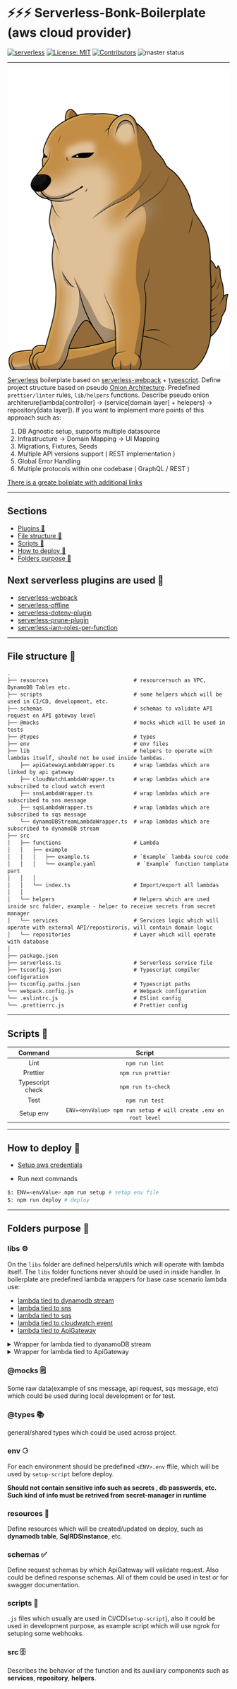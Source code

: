 # ⚡️⚡️⚡️ Serverless-Bonk-Boilerplate (aws cloud provider)


[![serverless](http://public.serverless.com/badges/v3.svg)](http://www.serverless.com) [![License: MIT](https://img.shields.io/badge/License-MIT-yellow.svg)](https://opensource.org/licenses/MIT) [![Contributors][ico-contributors]][link-contributors] ![master status](https://github.com/collierrgbsitisfise/serverless-bonk-template/actions/workflows/main.yaml/badge.svg?branch=master)

_ _ _

<div style="text-align:center">
  <img src="https://github.com/collierrgbsitisfise/serverless-bonk-template/blob/master/docs/bonk-logo.png" align="center"/>
</div>



[Serverless](https://www.serverless.com/) boilerplate based on [serverless-webpack](https://github.com/serverless-heaven/serverless-webpack) + [typescript](https://www.typescriptlang.org/). Define project structure based on pseudo [Onion Architecture](https://jeffreypalermo.com/2008/07/the-onion-architecture-part-1/). Predefined `prettier/linter` rules, `lib/helpers` functions.
Describe pseudo onion architerure(lambda[controller] -> (service[domain layer] + helepers) -> repository[data layer]). If you want to implement more points of this approach such as:

1. DB Agnostic setup, supports multiple datasource
2. Infrastructure -> Domain Mapping -> UI Mapping
3. Migrations, Fixtures, Seeds
4. Multiple API versions support ( REST implementation )
5. Global Error Handling
6. Multiple protocols within one codebase ( GraphQL / REST )

[There is a greate boliplate with additional links](https://github.com/Melzar/onion-architecture-boilerplate)

_ _ _

<h2 id="plugins">Sections</h2>

<ul>
    <li><a href="#plugins">Plugins 🔌</a></li>
    <li><a href="#file-structure">File structure 📁</a></li>
    <li><a href="#scripts">Scripts 📜</a></li>
    <li><a href="#deploy">How to deploy 🚀</a></li>
    <li><a href="#folders">Folders purpose 📂</a></li>
    
</ul>

<h2 id="plugins">Next serverless plugins are used 🔌</h2>

  - [serverless-webpack](https://github.com/serverless-heaven/serverless-webpack)
  - [serverless-offline](https://github.com/dherault/serverless-offline)
  - [serverless-dotenv-plugin](https://github.com/neverendingqs/serverless-dotenv-plugin)
  - [serverless-prune-plugin](https://github.com/claygregory/serverless-prune-plugin)
  - [serverless-iam-roles-per-function](https://github.com/functionalone/serverless-iam-roles-per-function)

___
<h2 id="file-structure">File structure 📁</h2>

```dotnetcli
.
├── resources                           # resourcersuch as VPC, DynamoDB Tables etc.
├── scripts                             # some helpers which will be used in CI/CD, development, etc.
├── schemas                             # schemas to validate API request on API gateway level
├── @mocks                              # mocks which will be used in tests
├── @types                              # types
├── env                                 # env files
├── lib                                 # helpers to operate with lambdas itself, should not be used inside lambdas.
    ├── apiGatewayLambdaWrapper.ts      # wrap lambdas which are linked by api gateway
    ├── cloudWatchLambdaWrapper.ts      # wrap lambdas which are subscribed to cloud watch event
    ├── snsLambdaWrapper.ts             # wrap lambdas which are subscribed to sns message
    ├── sqsLambdaWrapper.ts             # wrap lambdas which are subscribed to sqs message
    └── dynamoDBStreamLambdaWrapper.ts  # wrap lambdas which are subscribed to dynamoDB stream
├── src
│   ├── functions                       # Lambda
│   │   ├── example
│   │   │   ├── example.ts              # `Example` lambda source code
│   │   │   └── example.yaml             # `Example` function template part 
│   │   │
│   │   └── index.ts                    # Import/export all lambdas
│   │
│   └── helpers                         # Helpers which are used inside src folder, example - helper to receive secrets from secret manager
│   └── services                        # Services logic which will operate with external API/repostiroris, will contain domain logic
│   └── repositories                    # Layer which will operate with database
│
├── package.json
├── serverless.ts                       # Serverless service file
├── tsconfig.json                       # Typescript compiler configuration
├── tsconfig.paths.json                 # Typescript paths
└── webpack.config.js                   # Webpack configuration
└── .eslintrc.js                        # ESlint config
└── .prettierrc.js                      # Prettier config
```

___

<h2 id="scripts">Scripts 📜</h2>


|     Command      |                             Script                              |
| :--------------: | :-------------------------------------------------------------: |
| Lint             | `npm run lint`                                                  |
| Prettier         | `npm run prettier`                                              |
| Typescript check | `npm run ts-check`                                              |
| Test             | `npm run test`                                                  |
| Setup env        | `ENV=<envValue> npm run setup # will create .env on root level` |

___

<h2 id="deploy">How to deploy 🚀</h2>

- [Setup aws credentials](https://www.serverless.com/framework/docs/providers/aws/guide/credentials/)

- Run next commands
```bash
$: ENV=<envValue> npm run setup # setup env file
$: npm run deploy # deploy
```

___

<h2 id="folders">Folders purpose 📂</h2>

<h3 id="folders-libs">libs ⚙️</h3>

On the `libs` folder are defined helpers/utils which will operate with lambda itself. The `libs` folder functions never should be used in inside handler. In boilerplate are predefined lambda wrappers for base case scenario lambda use: 
- [lambda tied to dynamodb stream](https://docs.aws.amazon.com/lambda/latest/dg/with-ddb.html)
- [lambda tied to sns](https://docs.aws.amazon.com/lambda/latest/dg/with-sns.html)
- [lambda tied to sqs](https://docs.aws.amazon.com/lambda/latest/dg/with-sqs.html)
- [lambda tied to cloudwatch event](https://docs.aws.amazon.com/lambda/latest/dg/services-cloudwatchevents.html)
- [lambda tied to ApiGateway](https://docs.aws.amazon.com/lambda/latest/dg/services-apigateway.html)

<details>
  <summary>Wrapper for lambda tied to dyanamoDB stream</summary>
  <p>


```javascript
import { DynamoDBStreamEvent, Context, Callback } from 'aws-lambda';

export const dynamoDblambdaWrapper = (
  lambda: (event: DynamoDBStreamEvent, context: Context, callback: Callback) => Promise<any>,
  onSucces: (event: DynamoDBStreamEvent, result: any) => any | PromiseLike<any>,
  onError: (event: DynamoDBStreamEvent, error: Error) => any | PromiseLike<any>,
) => {
  return function wrapp(event: DynamoDBStreamEvent, context?: Context, callback?: Callback): Promise<any> {
    return Promise.resolve()
      .then(() => lambda(event, context, callback))
      .then((res: any) => onSucces(event, res))
      .catch((err: Error) => onError(event, err));
  };
};

```

</p>
</details>

<details>
  <summary>Wrapper for lambda tied to ApiGateway</summary>
  <p>


```javascript
import { APIGatewayEvent, Context, Callback, APIGatewayProxyResult } from 'aws-lambda';

export type Headers = { [key: string]: string };

export type LambdaFunction = (
  event: APIGatewayEvent,
  context?: Context,
  callback?: Callback,
) => [any, number, Headers] | Promise<[any, number, Headers]>;

export type OnSuccesHandler = (
  value: any,
  statusCode: number,
  headers?: Headers,
) => APIGatewayProxyResult | PromiseLike<APIGatewayProxyResult>;

export type OnErrorHandle = (error: Error) => Promise<APIGatewayProxyResult>;

const defaultHeaders = {
  'Content-Type': 'application/json',
  'Access-Control-Allow-Origin': '*',
  'Access-Control-Allow-Credentials': true,
};

const onSuccesHandler = (
  data: any,
  statusCode: number,
  headers?: Headers,
): APIGatewayProxyResult | PromiseLike<APIGatewayProxyResult> => ({
  statusCode,
  headers: {
    ...defaultHeaders,
    ...headers,
  },
  body: JSON.stringify(data),
});

const onErrorHandler = async (error: Error): Promise<APIGatewayProxyResult> => {
  return {
    statusCode: 500,
    headers: defaultHeaders,
    body: JSON.stringify(error),
  };
};

export const apiGatewayLambdaWrapper = (
  lambda: LambdaFunction,
  onSucces: OnSuccesHandler = onSuccesHandler,
  onError: OnErrorHandle = onErrorHandler,
) => {
  return function wrapp(event: APIGatewayEvent, context: Context, callback: Callback): Promise<APIGatewayProxyResult> {
    return Promise.resolve()
      .then(() => lambda(event, context, callback))
      .then(([res, code, headers]: [any, number, Headers]) => onSucces(res, code, headers))
      .catch(onError);
  };
};
```

</p>
</details>

<h3 id="folders-mocks">@mocks 🗒️</h3>

Some raw data(example of sns message, api request, sqs message, etc) which could be used during local development or for test.

<h3 id="folders-types">@types 📚</h3>


general/shared types which could be used across project.

<h3 id="folders-env">env ⚆</h3>


For each environment should be predefined `<ENV>.env` ffile, which will be used by `setup-script` before deploy.

**Should not contain sensitive info such as secrets , db passwords, etc. Such kind of info must be retrived from secret-manager in runtime**

<h3 id="folders-resources">resources 🔆</h3>

Define resources which will be created/updated on deploy, such as **dynamodb table**, **SqlRDSInstance**, etc.
 
<h3 id="folders-schemas">schemas ✅</h3>

Define request schemas by which ApiGateway will validate request. Also could be defined response schemas. All of them could be used in test or for swagger documentation.

<h3 id="folders-scripts">scripts 📜</h3>

`.js` files which usually are used in CI/CD(`setup-script`), also it could be used in development purpose, as example script which will use ngrok for setuping some webhooks.

<h3 id="folders-src">src 🗄️</h3>


Describes the behavior of the function and its auxiliary components such as **services**, **repository**, **helpers**.

[ico-contributors]: https://img.shields.io/github/contributors/collierrgbsitisfise/serverless-bonk-template.svg

[link-contributors]: https://github.com/collierrgbsitisfise/serverless-bonk-template
